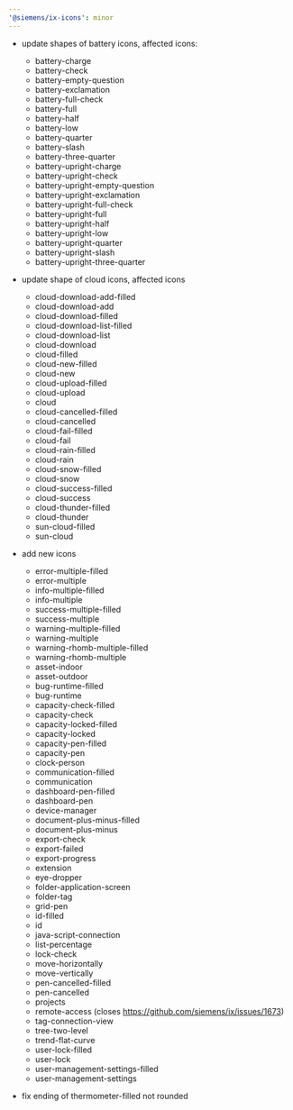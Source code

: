 ```yaml
---
'@siemens/ix-icons': minor
---
```


- update shapes of battery icons, affected icons:
  - battery-charge
  - battery-check
  - battery-empty-question
  - battery-exclamation
  - battery-full-check
  - battery-full
  - battery-half
  - battery-low
  - battery-quarter
  - battery-slash
  - battery-three-quarter
  - battery-upright-charge
  - battery-upright-check
  - battery-upright-empty-question
  - battery-upright-exclamation
  - battery-upright-full-check
  - battery-upright-full
  - battery-upright-half
  - battery-upright-low
  - battery-upright-quarter
  - battery-upright-slash
  - battery-upright-three-quarter
- update shape of cloud icons, affected icons

  - cloud-download-add-filled
  - cloud-download-add
  - cloud-download-filled
  - cloud-download-list-filled
  - cloud-download-list
  - cloud-download
  - cloud-filled
  - cloud-new-filled
  - cloud-new
  - cloud-upload-filled
  - cloud-upload
  - cloud
  - cloud-cancelled-filled
  - cloud-cancelled
  - cloud-fail-filled
  - cloud-fail
  - cloud-rain-filled
  - cloud-rain
  - cloud-snow-filled
  - cloud-snow
  - cloud-success-filled
  - cloud-success
  - cloud-thunder-filled
  - cloud-thunder
  - sun-cloud-filled
  - sun-cloud

- add new icons

  - error-multiple-filled
  - error-multiple
  - info-multiple-filled
  - info-multiple
  - success-multiple-filled
  - success-multiple
  - warning-multiple-filled
  - warning-multiple
  - warning-rhomb-multiple-filled
  - warning-rhomb-multiple
  - asset-indoor
  - asset-outdoor
  - bug-runtime-filled
  - bug-runtime
  - capacity-check-filled
  - capacity-check
  - capacity-locked-filled
  - capacity-locked
  - capacity-pen-filled
  - capacity-pen
  - clock-person
  - communication-filled
  - communication
  - dashboard-pen-filled
  - dashboard-pen
  - device-manager
  - document-plus-minus-filled
  - document-plus-minus
  - export-check
  - export-failed
  - export-progress
  - extension
  - eye-dropper
  - folder-application-screen
  - folder-tag
  - grid-pen
  - id-filled
  - id
  - java-script-connection
  - list-percentage
  - lock-check
  - move-horizontally
  - move-vertically
  - pen-cancelled-filled
  - pen-cancelled
  - projects
  - remote-access (closes https://github.com/siemens/ix/issues/1673)
  - tag-connection-view
  - tree-two-level
  - trend-flat-curve
  - user-lock-filled
  - user-lock
  - user-management-settings-filled
  - user-management-settings

- fix ending of thermometer-filled not rounded
